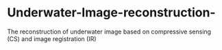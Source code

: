# Underwater-Image-reconstruction-
The reconstruction of underwater image based on compressive sensing (CS) and image registration (IR)
